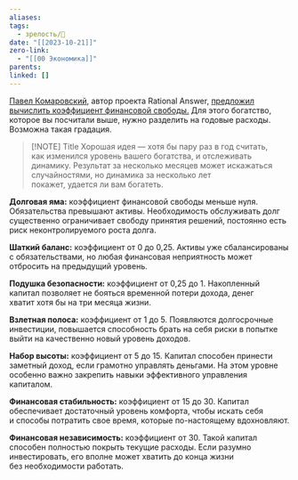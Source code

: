 ```yaml
---
aliases: 
tags:
  - зрелость/🌱
date: "[[2023-10-21]]"
zero-link:
  - "[[00 Экономика]]"
parents: 
linked: []
---
```

[Павел Комаровский](Павел%20Комаровский.md), автор проекта Rational Answer, [предложил вычислить коэффициент финансовой свободы.](https://rationalanswer.club/post/45199/) Для этого богатство, которое вы посчитали выше, нужно разделить на годовые расходы. Возможна такая градация.


> [!NOTE] Title
> Хорошая идея — хотя бы пару раз в год считать, как изменился уровень вашего богатства, и отслеживать динамику. Результат за несколько месяцев может искажаться случайностями, но динамика за несколько лет покажет, удается ли вам богатеть.


**Долговая яма:** коэффициент финансовой свободы меньше нуля. Обязательства превышают активы. Необходимость обслуживать долг существенно ограничивает свободу принятия решений, постоянно есть риск неконтролируемого роста долга.

**Шаткий баланс:** коэффициент от 0 до 0,25. Активы уже сбалансированы с обязательствами, но любая финансовая неприятность может отбросить на предыдущий уровень.

**Подушка безопасности:** коэффициент от 0,25 до 1. Накопленный капитал позволяет не бояться временной потери дохода, денег хватит хотя бы на три месяца жизни.

**Взлетная полоса:** коэффициент от 1 до 5. Появляются долгосрочные инвестиции, повышается способность брать на себя риски в попытке выйти на качественно новый уровень доходов.

**Набор высоты:** коэффициент от 5 до 15. Капитал способен принести заметный доход, если грамотно управлять деньгами. На этом уровне особенно важно закрепить навыки эффективного управления капиталом.

**Финансовая стабильность:** коэффициент от 15 до 30. Капитал обеспечивает достаточный уровень комфорта, чтобы искать себя и способы потратить свое время, которые по-настоящему вдохновляют.

**Финансовая независимость:** коэффициент от 30. Такой капитал способен полностью покрыть текущие расходы. Если разумно инвестировать, его вполне может хватить до конца жизни без необходимости работать.
